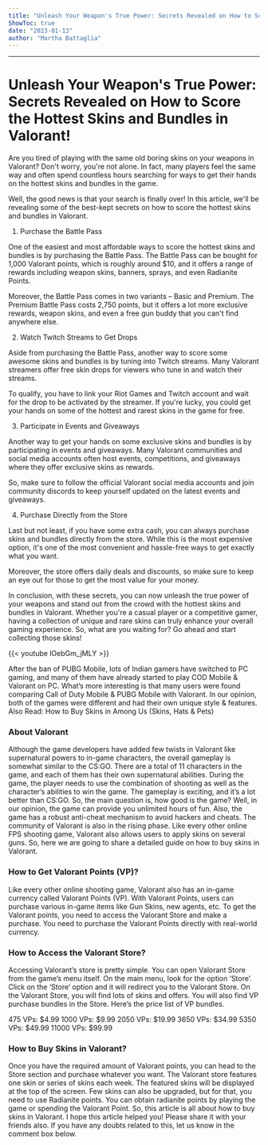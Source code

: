 ```yaml
---
title: "Unleash Your Weapon's True Power: Secrets Revealed on How to Score the Hottest Skins and Bundles in Valorant!"
ShowToc: true 
date: "2023-01-13"
author: "Martha Battaglia"
---
```

*****
# Unleash Your Weapon's True Power: Secrets Revealed on How to Score the Hottest Skins and Bundles in Valorant!

Are you tired of playing with the same old boring skins on your weapons in Valorant? Don't worry, you're not alone. In fact, many players feel the same way and often spend countless hours searching for ways to get their hands on the hottest skins and bundles in the game. 

Well, the good news is that your search is finally over! In this article, we'll be revealing some of the best-kept secrets on how to score the hottest skins and bundles in Valorant.

1. Purchase the Battle Pass

One of the easiest and most affordable ways to score the hottest skins and bundles is by purchasing the Battle Pass. The Battle Pass can be bought for 1,000 Valorant points, which is roughly around $10, and it offers a range of rewards including weapon skins, banners, sprays, and even Radianite Points. 

Moreover, the Battle Pass comes in two variants – Basic and Premium. The Premium Battle Pass costs 2,750 points, but it offers a lot more exclusive rewards, weapon skins, and even a free gun buddy that you can't find anywhere else.

2. Watch Twitch Streams to Get Drops

Aside from purchasing the Battle Pass, another way to score some awesome skins and bundles is by tuning into Twitch streams. Many Valorant streamers offer free skin drops for viewers who tune in and watch their streams.

To qualify, you have to link your Riot Games and Twitch account and wait for the drop to be activated by the streamer. If you're lucky, you could get your hands on some of the hottest and rarest skins in the game for free.

3. Participate in Events and Giveaways

Another way to get your hands on some exclusive skins and bundles is by participating in events and giveaways. Many Valorant communities and social media accounts often host events, competitions, and giveaways where they offer exclusive skins as rewards. 

So, make sure to follow the official Valorant social media accounts and join community discords to keep yourself updated on the latest events and giveaways.

4. Purchase Directly from the Store

Last but not least, if you have some extra cash, you can always purchase skins and bundles directly from the store. While this is the most expensive option, it's one of the most convenient and hassle-free ways to get exactly what you want.

Moreover, the store offers daily deals and discounts, so make sure to keep an eye out for those to get the most value for your money.

In conclusion, with these secrets, you can now unleash the true power of your weapons and stand out from the crowd with the hottest skins and bundles in Valorant. Whether you're a casual player or a competitive gamer, having a collection of unique and rare skins can truly enhance your overall gaming experience. So, what are you waiting for? Go ahead and start collecting those skins!

{{< youtube lOebGm_jMLY >}} 



After the ban of PUBG Mobile, lots of Indian gamers have switched to PC gaming, and many of them have already started to play COD Mobile & Valorant on PC. What’s more interesting is that many users were found comparing Call of Duty Mobile & PUBG Mobile with Valorant. In our opinion, both of the games were different and had their own unique style & features.
Also Read: How to Buy Skins in Among Us (Skins, Hats & Pets)

 
### About Valorant



Although the game developers have added few twists in Valorant like supernatural powers to in-game characters, the overall gameplay is somewhat similar to the CS:GO. There are a total of 11 characters in the game, and each of them has their own supernatural abilities.
During the game, the player needs to use the combination of shooting as well as the character’s abilities to win the game. The gameplay is exciting, and it’s a lot better than CS:GO.
So, the main question is, how good is the game? Well, in our opinion, the game can provide you unlimited hours of fun. Also, the game has a robust anti-cheat mechanism to avoid hackers and cheats. The community of Valorant is also in the rising phase.
Like every other online FPS shooting game, Valorant also allows users to apply skins on several guns. So, here we are going to share a detailed guide on how to buy skins in Valorant.

 
### How to Get Valorant Points (VP)?



Like every other online shooting game, Valorant also has an in-game currency called Valorant Points (VP). With Valorant Points, users can purchase various in-game items like Gun Skins, new agents, etc.
To get the Valorant points, you need to access the Valorant Store and make a purchase. You need to purchase the Valorant Points directly with real-world currency.

 
### How to Access the Valorant Store?



Accessing Valorant’s store is pretty simple. You can open Valorant Store from the game’s menu itself. On the main menu, look for the option ‘Store’. Click on the ‘Store’ option and it will redirect you to the Valorant Store.
On the Valorant Store, you will find lots of skins and offers. You will also find VP purchase bundles in the Store. Here’s the price list of VP bundles.

 

475 VPs: $4.99
1000 VPs: $9.99
2050 VPs: $19.99
3650 VPs: $34.99
5350 VPs: $49.99
11000 VPs: $99.99

 
### How to Buy Skins in Valorant?



Once you have the required amount of Valorant points, you can head to the Store section and purchase whatever you want. The Valorant store features one skin or series of skins each week.
The featured skins will be displayed at the top of the screen. Few skins can also be upgraded, but for that, you need to use Radianite points. You can obtain radianite points by playing the game or spending the Valorant Point.
So, this article is all about how to buy skins in Valorant. I hope this article helped you! Please share it with your friends also. If you have any doubts related to this, let us know in the comment box below.




